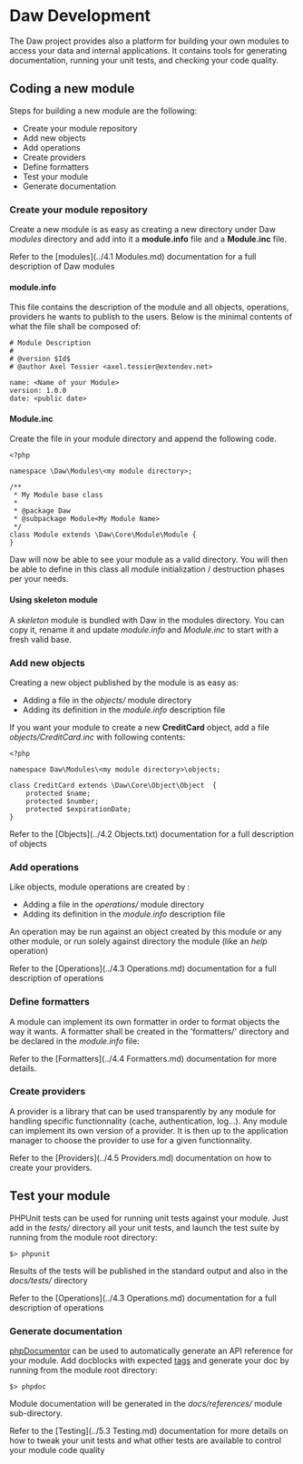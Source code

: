 # Daw Development

The Daw project provides also a platform for building your own modules to access your data and internal applications. It contains tools for generating documentation, running your unit tests, and checking your code quality.

## Coding a new module

Steps for building a new module are the following:
 * Create your module repository
 * Add new objects
 * Add operations
 * Create providers
 * Define formatters
 * Test your module
 * Generate documentation

### Create your module repository

Create a new module is as easy as creating a new directory under Daw *modules* directory and add into it a **module.info** file and a **Module.inc** file.

Refer to the [modules](../4.1 Modules.md) documentation for a full description of Daw modules

#### module.info

This file contains the description of the module and all objects, operations, providers he wants to publish to the users. Below is the minimal contents of what the file shall be composed of:

    # Module Description
    #
    # @version $Id$
    # @author Axel Tessier <axel.tessier@extendev.net>

    name: <Name of your Module>
    version: 1.0.0
    date: <public date>



#### Module.inc

Create the file in your module directory and append the following code.

    <?php

    namespace \Daw\Modules\<my module directory>;

    /**
     * My Module base class
     *
     * @package Daw
     * @subpackage Module<My Module Name>
     */
    class Module extends \Daw\Core\Module\Module {
    }


Daw will now be able to see your module as a valid directory. You will then be able to define in this class all module initialization / destruction phases per your needs.


#### Using skeleton module

A *skeleton* module is bundled with Daw in the modules directory. You can copy it, rename it and update *module.info* and *Module.inc* to start with a fresh valid base.


### Add new objects

Creating a new object published by the module is as easy as:
 * Adding a file in the *objects/* module directory
 * Adding its definition in the *module.info* description file

If you want your module to create a new **CreditCard** object, add a file *objects/CreditCard.inc* with following contents:

    <?php

    namespace Daw\Modules\<my module directory>\objects;

    class CreditCard extends \Daw\Core\Object\Object  {
        protected $name;
        protected $number;
        protected $expirationDate;
    }

Refer to the [Objects](../4.2 Objects.txt) documentation for a full description of objects


### Add operations

Like objects, module operations are created by :
 * Adding a file in the *operations/* module directory
 * Adding its definition in the *module.info* description file

An operation may be run against an object created by this module or any other module, or run solely against directory the module (like an *help* operation)


Refer to the [Operations](../4.3 Operations.md) documentation for a full description of operations


### Define formatters

A module can implement its own formatter in order to format objects the way it wants. A formatter shall be created in the 'formatters/' directory and be declared in the *module.info* file:


Refer to the [Formatters](../4.4 Formatters.md) documentation for more details.


### Create providers

A provider is a library that can be used transparently by any module for handling specific functionnality (cache, authentication, log...).
Any module can implement its own version of a provider. It is then up to the application manager to choose the provider to use for a given functionnality.

Refer to the [Providers](../4.5 Providers.md) documentation on how to create your providers.


## Test your module

PHPUnit tests can be used for running unit tests against your module. Just add in the *tests/* directory all your unit tests, and launch the test suite by running from the module root directory:

    $> phpunit

Results of the tests will be published in the standard output and also in the *docs/tests/* directory

Refer to the [Operations](../4.3 Operations.md) documentation for a full description of operations


### Generate documentation

[phpDocumentor](http://phpdoc.org/) can be used to automatically generate an API reference for your module. Add docblocks with expected [tags](http://www.phpdoc.org/docs/latest/for-users/phpdoc/tag-reference.html) and generate your doc by running from the module root directory:

    $> phpdoc

Module documentation will be generated in the *docs/references/* module sub-directory.

Refer to the [Testing](../5.3 Testing.md) documentation for more details on how to tweak your unit tests and what other tests are available to control your module code quality
